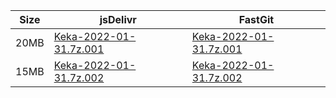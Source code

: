 |    Size   |     jsDelivr  | FastGit |
|  ---  |  ---  |  ---  |
| 20MB | [Keka-2022-01-31.7z.001](https://cdn.jsdelivr.net/gh/appleians/Keka@main/Keka-2022-01-31.7z.001) | [Keka-2022-01-31.7z.001](https://raw.fastgit.org/appleians/Keka/main/Keka-2022-01-31.7z.001) |
| 15MB | [Keka-2022-01-31.7z.002](https://cdn.jsdelivr.net/gh/appleians/Keka@main/Keka-2022-01-31.7z.002) | [Keka-2022-01-31.7z.002](https://raw.fastgit.org/appleians/Keka/main/Keka-2022-01-31.7z.002) |
